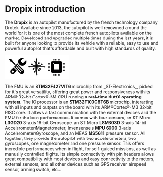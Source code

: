 # Dropix introduction

The **Dropix** is an autopilot manufactured by the french technology company Drotek. Available since 2013, the autopilot is well renowned around the world for it is one of the most complete french autopilots available on the market. Developed and upgraded multiple times during the last years, it is built for anyone looking to provide its vehicle with a reliable, easy to use and powerful autopilot that's affordable and built with high standards of quality.

![](../.gitbook/assets/ico1.png)

The FMU is an **STM32F427VIT6** microchip from \_ST-Electronics\_, picked for it's great versatility, offering great power and responsiveness with its ARM® 32-bit Cortex®-M4 CPU running **a real-time NuttX operating system**. The IO processor is an **STM32F100C8T6B** microchip, interacting with all inputs and outputs on the board with its ARM®Cortex®-M3 32-bit RISC core. It allows a fast communication with the external devices and the FMU for the best performances. It comes with four sensors, an ST Micro **L3GD20** 3-axis 16-bit Gyroscope, an ST Micro **LSM303D** 3-axis 14-bit Accelerometer/Magnetometer, Invensense's **MPU 6000** 3-axis Accelerometer/Gyroscope, and an MEAS **MS5611** pressure sensor. All together, they provide the autopilot with two accelerometers, two gyroscopes, one magnetometer and one pressure sensor. This offers incredible performances when in flight, for self-guided missions, as well as manually controlled flights. Its simple connectivity with pin headers allows great compatibility with most devices and easy connectivity to the motors, external sensors, and all other devices such as GPS receiver, airspeed sensor, arming switch, etc...

